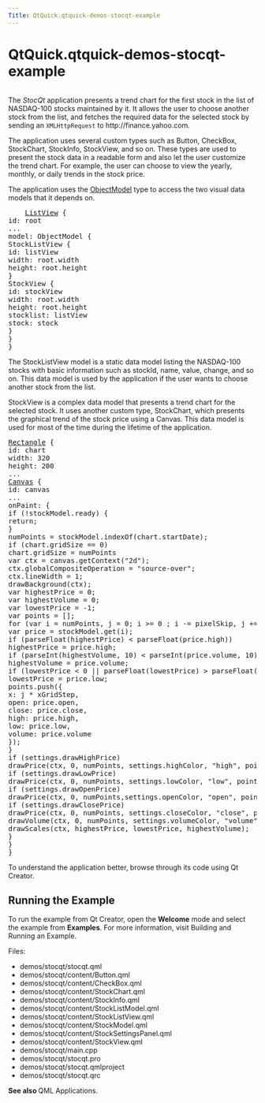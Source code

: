 ```yaml
---
Title: QtQuick.qtquick-demos-stocqt-example
---
```


# QtQuick.qtquick-demos-stocqt-example

<span class="subtitle"></span>
<!-- $$$demos/stocqt-description -->
<p class="centerAlign"><img src="https://developer.ubuntu.com/static/devportal_uploaded/4640aab9-ede9-43be-99b2-56dc2f22effd-../qtquick-demos-stocqt-example/images/qtquick-demo-stocqt.png" alt="" /></p><p>The <i>StocQt</i> application presents a trend chart for the first stock in the list of NASDAQ-100 stocks maintained by it. It allows the user to choose another stock from the list, and fetches the required data for the selected stock by sending an <code>XMLHttpRequest</code> to http://finance.yahoo.com.</p>
<p>The application uses several custom types such as Button, CheckBox, StockChart, StockInfo, StockView, and so on. These types are used to present the stock data in a readable form and also let the user customize the trend chart. For example, the user can choose to view the yearly, monthly, or daily trends in the stock price.</p>
<p>The application uses the <a href="https://developer.ubuntu.comapps/qml/sdk-15.04.1/QtQuick.views/#objectmodel">ObjectModel</a> type to access the two visual data models that it depends on.</p>
<pre class="qml">    <span class="type"><a href="QtQuick.ListView.md">ListView</a></span> {
<span class="name">id</span>: <span class="name">root</span>
...
<span class="name">model</span>: <span class="name">ObjectModel</span> {
<span class="type">StockListView</span> {
<span class="name">id</span>: <span class="name">listView</span>
<span class="name">width</span>: <span class="name">root</span>.<span class="name">width</span>
<span class="name">height</span>: <span class="name">root</span>.<span class="name">height</span>
}
<span class="type">StockView</span> {
<span class="name">id</span>: <span class="name">stockView</span>
<span class="name">width</span>: <span class="name">root</span>.<span class="name">width</span>
<span class="name">height</span>: <span class="name">root</span>.<span class="name">height</span>
<span class="name">stocklist</span>: <span class="name">listView</span>
<span class="name">stock</span>: <span class="name">stock</span>
}
}
}</pre>
<p>The StockListView model is a static data model listing the NASDAQ-100 stocks with basic information such as stockId, name, value, change, and so on. This data model is used by the application if the user wants to choose another stock from the list.</p>
<p>StockView is a complex data model that presents a trend chart for the selected stock. It uses another custom type, StockChart, which presents the graphical trend of the stock price using a Canvas. This data model is used for most of the time during the lifetime of the application.</p>
<pre class="qml"><span class="type"><a href="QtQuick.Rectangle.md">Rectangle</a></span> {
<span class="name">id</span>: <span class="name">chart</span>
<span class="name">width</span>: <span class="number">320</span>
<span class="name">height</span>: <span class="number">200</span>
...
<span class="type"><a href="QtQuick.Canvas.md">Canvas</a></span> {
<span class="name">id</span>: <span class="name">canvas</span>
...
<span class="name">onPaint</span>: {
<span class="keyword">if</span> (!<span class="name">stockModel</span>.<span class="name">ready</span>) {
<span class="keyword">return</span>;
}
<span class="name">numPoints</span> <span class="operator">=</span> <span class="name">stockModel</span>.<span class="name">indexOf</span>(<span class="name">chart</span>.<span class="name">startDate</span>);
<span class="keyword">if</span> (<span class="name">chart</span>.<span class="name">gridSize</span> <span class="operator">==</span> <span class="number">0</span>)
<span class="name">chart</span>.<span class="name">gridSize</span> <span class="operator">=</span> <span class="name">numPoints</span>
var <span class="name">ctx</span> = <span class="name">canvas</span>.<span class="name">getContext</span>(<span class="string">&quot;2d&quot;</span>);
<span class="name">ctx</span>.<span class="name">globalCompositeOperation</span> <span class="operator">=</span> <span class="string">&quot;source-over&quot;</span>;
<span class="name">ctx</span>.<span class="name">lineWidth</span> <span class="operator">=</span> <span class="number">1</span>;
<span class="name">drawBackground</span>(<span class="name">ctx</span>);
var <span class="name">highestPrice</span> = <span class="number">0</span>;
var <span class="name">highestVolume</span> = <span class="number">0</span>;
var <span class="name">lowestPrice</span> = -<span class="number">1</span>;
var <span class="name">points</span> = [];
<span class="keyword">for</span> (<span class="keyword">var</span> <span class="name">i</span> = <span class="name">numPoints</span>, <span class="name">j</span> = <span class="number">0</span>; <span class="name">i</span> <span class="operator">&gt;=</span> <span class="number">0</span> ; <span class="name">i</span> <span class="operator">-=</span> <span class="name">pixelSkip</span>, <span class="name">j</span> <span class="operator">+=</span> <span class="name">pixelSkip</span>) {
var <span class="name">price</span> = <span class="name">stockModel</span>.<span class="name">get</span>(<span class="name">i</span>);
<span class="keyword">if</span> (<span class="name">parseFloat</span>(<span class="name">highestPrice</span>) <span class="operator">&lt;</span> <span class="name">parseFloat</span>(<span class="name">price</span>.<span class="name">high</span>))
<span class="name">highestPrice</span> <span class="operator">=</span> <span class="name">price</span>.<span class="name">high</span>;
<span class="keyword">if</span> (<span class="name">parseInt</span>(<span class="name">highestVolume</span>, <span class="number">10</span>) <span class="operator">&lt;</span> <span class="name">parseInt</span>(<span class="name">price</span>.<span class="name">volume</span>, <span class="number">10</span>))
<span class="name">highestVolume</span> <span class="operator">=</span> <span class="name">price</span>.<span class="name">volume</span>;
<span class="keyword">if</span> (<span class="name">lowestPrice</span> <span class="operator">&lt;</span> <span class="number">0</span> <span class="operator">||</span> <span class="name">parseFloat</span>(<span class="name">lowestPrice</span>) <span class="operator">&gt;</span> <span class="name">parseFloat</span>(<span class="name">price</span>.<span class="name">low</span>))
<span class="name">lowestPrice</span> <span class="operator">=</span> <span class="name">price</span>.<span class="name">low</span>;
<span class="name">points</span>.<span class="name">push</span>({
x: <span class="name">j</span> <span class="operator">*</span> <span class="name">xGridStep</span>,
open: <span class="name">price</span>.<span class="name">open</span>,
close: <span class="name">price</span>.<span class="name">close</span>,
high: <span class="name">price</span>.<span class="name">high</span>,
low: <span class="name">price</span>.<span class="name">low</span>,
volume: <span class="name">price</span>.<span class="name">volume</span>
});
}
<span class="keyword">if</span> (<span class="name">settings</span>.<span class="name">drawHighPrice</span>)
<span class="name">drawPrice</span>(<span class="name">ctx</span>, <span class="number">0</span>, <span class="name">numPoints</span>, <span class="name">settings</span>.<span class="name">highColor</span>, <span class="string">&quot;high&quot;</span>, <span class="name">points</span>, <span class="name">highestPrice</span>, <span class="name">lowestPrice</span>);
<span class="keyword">if</span> (<span class="name">settings</span>.<span class="name">drawLowPrice</span>)
<span class="name">drawPrice</span>(<span class="name">ctx</span>, <span class="number">0</span>, <span class="name">numPoints</span>, <span class="name">settings</span>.<span class="name">lowColor</span>, <span class="string">&quot;low&quot;</span>, <span class="name">points</span>, <span class="name">highestPrice</span>, <span class="name">lowestPrice</span>);
<span class="keyword">if</span> (<span class="name">settings</span>.<span class="name">drawOpenPrice</span>)
<span class="name">drawPrice</span>(<span class="name">ctx</span>, <span class="number">0</span>, <span class="name">numPoints</span>,<span class="name">settings</span>.<span class="name">openColor</span>, <span class="string">&quot;open&quot;</span>, <span class="name">points</span>, <span class="name">highestPrice</span>, <span class="name">lowestPrice</span>);
<span class="keyword">if</span> (<span class="name">settings</span>.<span class="name">drawClosePrice</span>)
<span class="name">drawPrice</span>(<span class="name">ctx</span>, <span class="number">0</span>, <span class="name">numPoints</span>, <span class="name">settings</span>.<span class="name">closeColor</span>, <span class="string">&quot;close&quot;</span>, <span class="name">points</span>, <span class="name">highestPrice</span>, <span class="name">lowestPrice</span>);
<span class="name">drawVolume</span>(<span class="name">ctx</span>, <span class="number">0</span>, <span class="name">numPoints</span>, <span class="name">settings</span>.<span class="name">volumeColor</span>, <span class="string">&quot;volume&quot;</span>, <span class="name">points</span>, <span class="name">highestVolume</span>);
<span class="name">drawScales</span>(<span class="name">ctx</span>, <span class="name">highestPrice</span>, <span class="name">lowestPrice</span>, <span class="name">highestVolume</span>);
}
}
}</pre>
<p>To understand the application better, browse through its code using Qt Creator.</p>
<h2 id="running-the-example">Running the Example</h2>
<p>To run the example from Qt Creator, open the <b>Welcome</b> mode and select the example from <b>Examples</b>. For more information, visit Building and Running an Example.</p>
<p>Files:</p>
<ul>
<li>demos/stocqt/stocqt.qml</li>
<li>demos/stocqt/content/Button.qml</li>
<li>demos/stocqt/content/CheckBox.qml</li>
<li>demos/stocqt/content/StockChart.qml</li>
<li>demos/stocqt/content/StockInfo.qml</li>
<li>demos/stocqt/content/StockListModel.qml</li>
<li>demos/stocqt/content/StockListView.qml</li>
<li>demos/stocqt/content/StockModel.qml</li>
<li>demos/stocqt/content/StockSettingsPanel.qml</li>
<li>demos/stocqt/content/StockView.qml</li>
<li>demos/stocqt/main.cpp</li>
<li>demos/stocqt/stocqt.pro</li>
<li>demos/stocqt/stocqt.qmlproject</li>
<li>demos/stocqt/stocqt.qrc</li>
</ul>
<p><b>See also </b>QML Applications.</p>
<!-- @@@demos/stocqt -->
